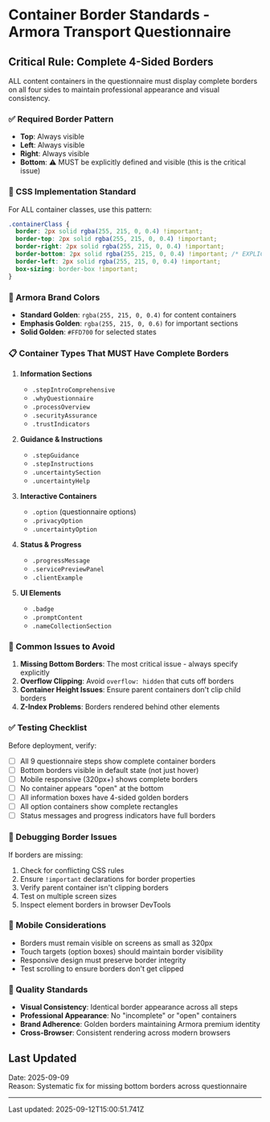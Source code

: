 # Container Border Standards - Armora Transport Questionnaire

## Critical Rule: Complete 4-Sided Borders

ALL content containers in the questionnaire must display complete borders on all four sides to maintain professional appearance and visual consistency.

### ✅ Required Border Pattern
- **Top**: Always visible
- **Left**: Always visible  
- **Right**: Always visible
- **Bottom**: ⚠️ MUST be explicitly defined and visible (this is the critical issue)

### 🔧 CSS Implementation Standard

For ALL container classes, use this pattern:

```css
.containerClass {
  border: 2px solid rgba(255, 215, 0, 0.4) !important;
  border-top: 2px solid rgba(255, 215, 0, 0.4) !important;
  border-right: 2px solid rgba(255, 215, 0, 0.4) !important;
  border-bottom: 2px solid rgba(255, 215, 0, 0.4) !important; /* EXPLICIT BOTTOM BORDER */
  border-left: 2px solid rgba(255, 215, 0, 0.4) !important;
  box-sizing: border-box !important;
}
```

### 🎨 Armora Brand Colors
- **Standard Golden**: `rgba(255, 215, 0, 0.4)` for content containers
- **Emphasis Golden**: `rgba(255, 215, 0, 0.6)` for important sections
- **Solid Golden**: `#FFD700` for selected states

### 📋 Container Types That MUST Have Complete Borders

1. **Information Sections**
   - `.stepIntroComprehensive`
   - `.whyQuestionnaire` 
   - `.processOverview`
   - `.securityAssurance`
   - `.trustIndicators`

2. **Guidance & Instructions**
   - `.stepGuidance`
   - `.stepInstructions`
   - `.uncertaintySection`
   - `.uncertaintyHelp`

3. **Interactive Containers**
   - `.option` (questionnaire options)
   - `.privacyOption`
   - `.uncertaintyOption`

4. **Status & Progress**
   - `.progressMessage`
   - `.servicePreviewPanel`
   - `.clientExample`

5. **UI Elements**
   - `.badge`
   - `.promptContent`
   - `.nameCollectionSection`

### 🚫 Common Issues to Avoid

1. **Missing Bottom Borders**: The most critical issue - always specify explicitly
2. **Overflow Clipping**: Avoid `overflow: hidden` that cuts off borders
3. **Container Height Issues**: Ensure parent containers don't clip child borders
4. **Z-Index Problems**: Borders rendered behind other elements

### ✅ Testing Checklist

Before deployment, verify:

- [ ] All 9 questionnaire steps show complete container borders
- [ ] Bottom borders visible in default state (not just hover)
- [ ] Mobile responsive (320px+) shows complete borders
- [ ] No container appears "open" at the bottom
- [ ] All information boxes have 4-sided golden borders
- [ ] All option containers show complete rectangles
- [ ] Status messages and progress indicators have full borders

### 🔧 Debugging Border Issues

If borders are missing:

1. Check for conflicting CSS rules
2. Ensure `!important` declarations for border properties
3. Verify parent container isn't clipping borders
4. Test on multiple screen sizes
5. Inspect element borders in browser DevTools

### 📱 Mobile Considerations

- Borders must remain visible on screens as small as 320px
- Touch targets (option boxes) should maintain border visibility
- Responsive design must preserve border integrity
- Test scrolling to ensure borders don't get clipped

### 🎯 Quality Standards

- **Visual Consistency**: Identical border appearance across all steps
- **Professional Appearance**: No "incomplete" or "open" containers
- **Brand Adherence**: Golden borders maintaining Armora premium identity
- **Cross-Browser**: Consistent rendering across modern browsers

## Last Updated
Date: 2025-09-09  
Reason: Systematic fix for missing bottom borders across questionnaire

---

Last updated: 2025-09-12T15:00:51.741Z
